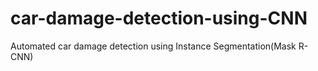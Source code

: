 # car-damage-detection-using-CNN
Automated car damage detection using Instance Segmentation(Mask R-CNN)
